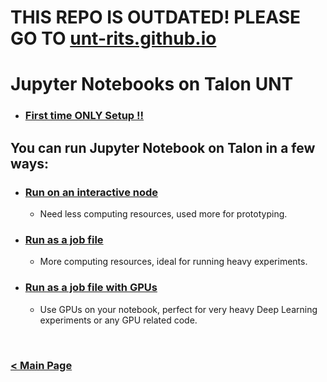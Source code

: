 # THIS REPO IS OUTDATED! PLEASE GO TO [unt-rits.github.io](https://unt-rits.github.io/)


# Jupyter Notebooks on Talon UNT

* ### [First time ONLY Setup !!](https://github.com/gmihaila/unt_hpc/blob/master/jupyter_notebook/first_time_use.md)

## You can run Jupyter Notebook on Talon in a few ways:

* ### [Run on an interactive node](https://github.com/gmihaila/unt_hpc/blob/master/jupyter_notebook/jupyter_interactive.md) 
  * Need less computing resources, used more for prototyping.

* ### [Run as a job file](https://github.com/gmihaila/unt_hpc/blob/master/jupyter_notebook/jupyter_job.md)
  * More computing resources, ideal for running heavy experiments.

* ### [Run as a job file with GPUs](https://github.com/gmihaila/unt_hpc/blob/master/jupyter_notebook/jupyter_job_gpu.md)
  * Use GPUs on your notebook, perfect for very heavy Deep Learning experiments or any GPU related code.


<br/>

### [< Main Page](https://github.com/gmihaila/unt_hpc)
